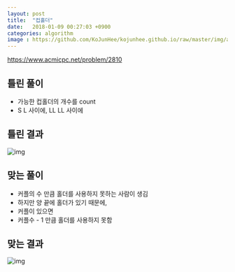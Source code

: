 ```yaml
---
layout: post
title:  "컵홀더"
date:   2018-01-09 00:27:03 +0900
categories: algorithm
image : https://github.com/KoJunHee/kojunhee.github.io/raw/master/img/algorithm.png
---
```


<https://www.acmicpc.net/problem/2810>

## 틀린 풀이

- 가능한 컵홀더의 개수를 count
- S L 사이에, LL LL 사이에

## 틀린 결과

![img](https://github.com/KoJunHee/kojunhee.github.io/raw/master/img/holder.png)

## 맞는 풀이

- 커플의 수 만큼 홀더를 사용하지 못하는 사람이 생김
- 하지만 양 끝에 홀더가 있기 때문에, 
- 커플이 있으면
- 커플수 - 1 만큼 홀더를 사용하지 못함

## 맞는 결과

![img](https://github.com/KoJunHee/kojunhee.github.io/raw/master/img/cHolder.png)
